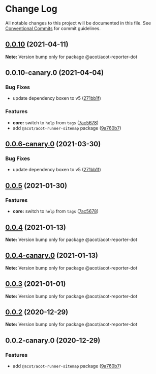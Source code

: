 # Change Log

All notable changes to this project will be documented in this file.
See [Conventional Commits](https://conventionalcommits.org) for commit guidelines.

## [0.0.10](https://github.com/acot-a11y/acot/compare/v0.0.10-canary.0...v0.0.10) (2021-04-11)

**Note:** Version bump only for package @acot/acot-reporter-dot

## 0.0.10-canary.0 (2021-04-04)

### Bug Fixes

- update dependency boxen to v5 ([271bb1f](https://github.com/acot-a11y/acot/commit/271bb1f87e8d30e6a1c6f6ec1ead59e1b356284c))

### Features

- **core:** switch to `help` from `tags` ([7ac5678](https://github.com/acot-a11y/acot/commit/7ac56780e46c26f94aeda3f0c1d1482f47521acb))
- add `@acot/acot-runner-sitemap` package ([9a760b7](https://github.com/acot-a11y/acot/commit/9a760b787df44a0febac52ccb254073179786306))

## [0.0.6-canary.0](https://github.com/acot-a11y/acot/compare/@acot/acot-reporter-dot@0.0.5...@acot/acot-reporter-dot@0.0.6-canary.0) (2021-03-30)

### Bug Fixes

- update dependency boxen to v5 ([271bb1f](https://github.com/acot-a11y/acot/commit/271bb1f87e8d30e6a1c6f6ec1ead59e1b356284c))

## [0.0.5](https://github.com/acot-a11y/acot/compare/@acot/acot-reporter-dot@0.0.4...@acot/acot-reporter-dot@0.0.5) (2021-01-30)

### Features

- **core:** switch to `help` from `tags` ([7ac5678](https://github.com/acot-a11y/acot/commit/7ac56780e46c26f94aeda3f0c1d1482f47521acb))

## [0.0.4](https://github.com/acot-a11y/acot/compare/@acot/acot-reporter-dot@0.0.4-canary.0...@acot/acot-reporter-dot@0.0.4) (2021-01-13)

**Note:** Version bump only for package @acot/acot-reporter-dot

## [0.0.4-canary.0](https://github.com/acot-a11y/acot/compare/@acot/acot-reporter-dot@0.0.3...@acot/acot-reporter-dot@0.0.4-canary.0) (2021-01-13)

**Note:** Version bump only for package @acot/acot-reporter-dot

## [0.0.3](https://github.com/acot-a11y/acot/compare/@acot/acot-reporter-dot@0.0.2...@acot/acot-reporter-dot@0.0.3) (2021-01-01)

**Note:** Version bump only for package @acot/acot-reporter-dot

## [0.0.2](https://github.com/acot-a11y/acot/compare/@acot/acot-reporter-dot@0.0.2-canary.0...@acot/acot-reporter-dot@0.0.2) (2020-12-29)

**Note:** Version bump only for package @acot/acot-reporter-dot

## 0.0.2-canary.0 (2020-12-29)

### Features

- add `@acot/acot-runner-sitemap` package ([9a760b7](https://github.com/acot-a11y/acot/commit/9a760b787df44a0febac52ccb254073179786306))
